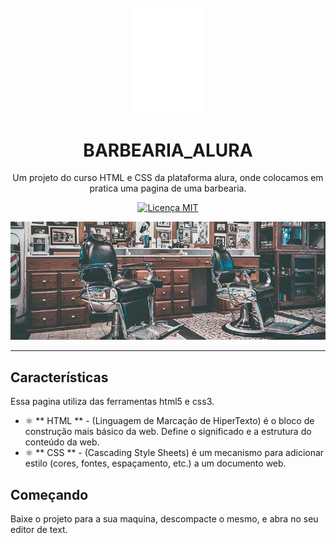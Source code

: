 
<h1 align = "center">
<br>
  <img src = "https://github.com/Silvio-Hub/BarbeariaAlura/blob/master/html/img/logo-branco.png?raw=true" alt = "BARBEARIA_ALURA" width = "120">
<br>
<br>
BARBEARIA_ALURA
</h1>

<p align = "center"> Um projeto do curso HTML e CSS da plataforma alura, onde colocamos em pratica uma pagina de uma barbearia. </p>

<p align = "center">
  <a href="https://opensource.org/licenses/MIT">
    <img src = "https://img.shields.io/badge/License-MIT-blue.svg" alt = "Licença MIT">
  </a>
</p>

[//]: # (Adicione seus gifs / imagens aqui :)
<div>
  <img src = "https://github.com/Silvio-Hub/BarbeariaAlura/blob/master/html/img/banner.jpg?raw=true" alt = "img-banner" height = "">

<hr />

## Características

Essa pagina utiliza das ferramentas html5 e css3. 

- ⚛️ ** HTML ** - (Linguagem de Marcação de HiperTexto) é o bloco de construção mais básico da web. Define o significado e a estrutura do conteúdo da web.
- ⚛️ ** CSS ** - (Cascading Style Sheets) é um mecanismo para adicionar estilo (cores, fontes, espaçamento, etc.) a um documento web.

## Começando
Baixe o projeto para a sua maquina, descompacte o mesmo, e abra no seu editor de text.
